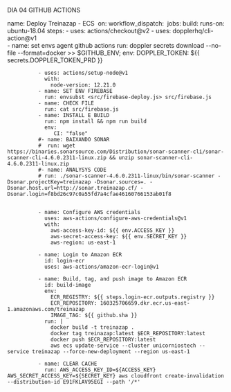 DIA 04
GITHUB ACTIONS

name: Deploy Treinazap - ECS
        ​
        on:
          workflow_dispatch:
        ​
        jobs:
          build:
            runs-on: ubuntu-18.04
            steps:
              - uses: actions/checkout@v2
              - uses: dopplerhq/cli-action@v1  
              - name: set envs agent github actions
                run: doppler secrets download --no-file --format=docker >> $GITHUB_ENV; 
                env:
                   DOPPLER_TOKEN: ${{ secrets.DOPPLER_TOKEN_PRD }}
        ​

              - uses: actions/setup-node@v1
                with:
                  node-version: 12.21.0
              - name: SET ENV FIREBASE
                run: envsubst <src/firebase-deploy.js> src/firebase.js
              - name: CHECK FILE
                run: cat src/firebase.js
              - name: INSTALL E BUILD
                run: npm install && npm run build
                env:
                   CI: "false"
              #- name: BAIXANDO SONAR
              #  run: wget https://binaries.sonarsource.com/Distribution/sonar-scanner-cli/sonar-scanner-cli-4.6.0.2311-linux.zip && unzip sonar-scanner-cli-4.6.0.2311-linux.zip
              #- name: ANALYSYS CODE
              # run: ./sonar-scanner-4.6.0.2311-linux/bin/sonar-scanner -Dsonar.projectKey=treinazap -Dsonar.sources=. -Dsonar.host.url=http://sonar.treinazap.cf/ -Dsonar.login=f8bd26c97c0a55fd7a4cfae46160766153ab01f8
        ​
        ​
              - name: Configure AWS credentials
                uses: aws-actions/configure-aws-credentials@v1
                with:
                  aws-access-key-id: ${{ env.ACCESS_KEY }}
                  aws-secret-access-key: ${{ env.SECRET_KEY }}
                  aws-region: us-east-1
        ​
              - name: Login to Amazon ECR
                id: login-ecr
                uses: aws-actions/amazon-ecr-login@v1
        ​
              - name: Build, tag, and push image to Amazon ECR
                id: build-image
                env:
                  ECR_REGISTRY: ${{ steps.login-ecr.outputs.registry }}
                  ECR_REPOSITORY: 160325706659.dkr.ecr.us-east-1.amazonaws.com/treinazap
                  IMAGE_TAG: ${{ github.sha }}
                run: |
                  docker build -t treinazap .
                  docker tag treinazap:latest $ECR_REPOSITORY:latest
                  docker push $ECR_REPOSITORY:latest
                  aws ecs update-service --cluster unicorniostech --service treinazap --force-new-deployment --region us-east-1
        ​
              - name: CLEAR CACHE
                run: AWS_ACCESS_KEY_ID=${ACCESS_KEY} AWS_SECRET_ACCESS_KEY=${SECRET_KEY} aws cloudfront create-invalidation --distribution-id E91FKLAV95EGI --path '/*'
        ​
